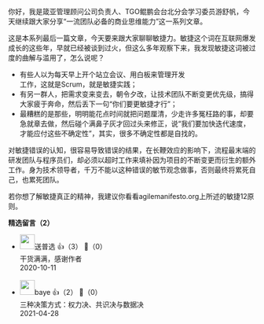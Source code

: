 你好，我是箴亚管理顾问公司负责人、TGO鲲鹏会台北分会学习委员游舒帆，今天继续跟大家分享“一流团队必备的商业思维能力”这一系列文章。

这是本系列最后一篇文章，今天要来跟大家聊聊敏捷力。敏捷这个词在互联网爆发成长的这些年，早就已经被谈到过火，但这么多年观察下来，我发现敏捷这词被过度的曲解与滥用了，怎么说呢？

- 有些人以为每天早上开个站立会议、用白板来管理开发  
  工作，这就是Scrum，就是敏捷实践；
- 有另一群人，把需求变来变去，朝令夕改，让技术团队不断变更优先级，搞得大家疲于奔命，然后丢下一句“你们要更敏捷才行”；
- 最糟糕的是那些，明明能花点时间就把问题厘清，少走许多冤枉路的事，却要急就章去做，然后碰个满鼻子灰才回过头来修正，说“我们要加快迭代速度，才能应付这些不确定性”，其实，很多不确定性都是自找的。

对敏捷错误的认知，很容易导致错误的结果，在长鞭效应的影响下，流程最末端的研发团队与程序员们，却必须以超时工作来填补因为项目的不断变更而衍生的额外工作。身为技术领导者，千万不能以这种错误的敏节观念做事，否则最终将累死自己，也累死团队。

若你想了解敏捷真正的精神，我建议你看看agilemanifesto.org上所述的敏捷12原则。
<div><strong>精选留言（2）</strong></div><ul>
<li><img src="https://static001.geekbang.org/account/avatar/00/12/a0/a7/db7a7c50.jpg" width="30px"><span>送普选</span> 👍（3） 💬（0）<div>干货满满，感谢作者</div>2020-10-11</li><br/><li><img src="https://static001.geekbang.org/account/avatar/00/18/b8/ac/92b70376.jpg" width="30px"><span>baye</span> 👍（2） 💬（0）<div>三种决策方式：权力决、共识决与数据决</div>2021-04-28</li><br/>
</ul>